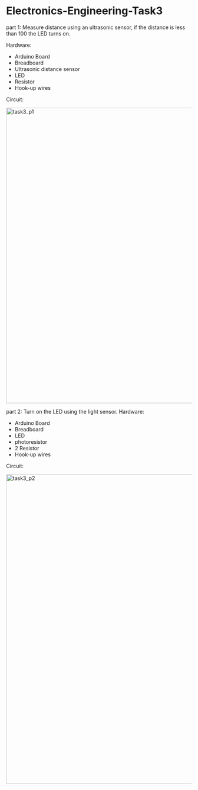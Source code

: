 # Electronics-Engineering-Task3
part 1: Measure distance using an ultrasonic sensor, if the distance is less than 100 the LED turns on.

Hardware:
- Arduino Board
- Breadboard
- Ultrasonic distance sensor
- LED
- Resistor
- Hook-up wires
  
Circuit:

<img width="799" alt="task3_p1" src="https://github.com/LuluwaM/Electronics-Engineering-Task3/assets/113927014/34e8e399-f0f3-4542-8de9-c6c47678e3e5">


part 2: Turn on the LED using the light sensor.
Hardware:

- Arduino Board
- Breadboard
- LED
- photoresistor
- 2 Resistor
- Hook-up wires

Circuit:

<img width="837" alt="task3_p2" src="https://github.com/LuluwaM/Electronics-Engineering-Task3/assets/113927014/17685806-ab5e-4585-af02-909499d4b5ea">
